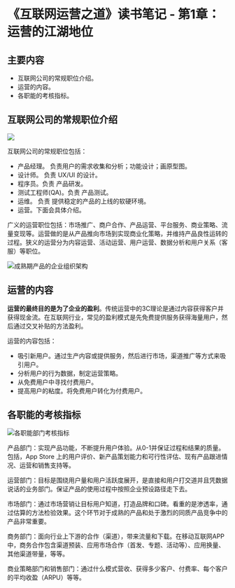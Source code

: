 # 《互联网运营之道》读书笔记 - 第1章：运营的江湖地位
## 主要内容
* 互联网公司的常规职位介绍。
* 运营的内容。
* 各职能的考核指标。

## 互联网公司的常规职位介绍
![](https://upload-images.jianshu.io/upload_images/14658026-65fa2646d80d36a6.jpeg?imageMogr2/auto-orient/strip%7CimageView2/2/w/1240)

互联网公司的常规职位包括：
* 产品经理。 负责用户的需求收集和分析；功能设计；画原型图。
* 设计师。 负责 UX/UI 的设计。
* 程序员。负责 产品研发。
* 测试工程师(QA)。负责 产品测试。
* 运维。 负责 提供稳定的产品的上线的软硬环境。
* 运营。下面会具体介绍。

广义的运营职位包括：市场推广、商户合作、产品运营、平台服务、商业策略、流量变现等。运营做的是从产品推向市场到实现商业化策略，并维持产品良性运转的过程。狭义的运营分为内容运营、活动运营、用户运营、数据分析和用户关系（客服）等职位。

![成熟期产品的企业组织架构](https://upload-images.jianshu.io/upload_images/14658026-8e4fecee0cde3361.jpeg?imageMogr2/auto-orient/strip%7CimageView2/2/w/1240)



## 运营的内容
**运营的最终目的是为了企业的盈利**。传统运营中的3C理论是通过内容获得客户并获得现金流。在互联网行业，常见的盈利模式是先免费提供服务获得海量用户，然后通过交叉补贴的方法盈利。

运营的内容包括：
* 吸引新用户。通过生产内容或提供服务，然后进行市场，渠道推广等方式来吸引用户。
* 分析用户的行为数据，制定运营策略。
* 从免费用户中寻找付费用户。
* 提高用户的粘度。将免费用户转化为付费用户。

## 各职能的考核指标
![各职能部门考核指标](https://upload-images.jianshu.io/upload_images/14658026-e220c1f3af4e1799.jpeg?imageMogr2/auto-orient/strip%7CimageView2/2/w/1240)


产品部门：实现产品功能，不断提升用户体验。从0-1并保证过程和结果的质量。包括，App Store 上的用户评价、新产品策划能力和可行性评估、现有产品跟进情况、运营和销售支持等。

运营部门：目标是围绕用户量和用户活跃度展开，是直接和用户打交道并且凭数据说话的业务部门。保证产品的使用过程中按照企业预设路径走下去。

市场部门：通过市场营销让目标用户知道，打造品牌和口碑。看重的是渗透率，通过估算的方法检验效果。这个环节对于成熟的产品和处于激烈的同质产品竞争中的产品非常重要。

商务部门：面向行业上下游的合作（渠道），带来流量和下载。在移动互联网APP中，商务合作包含渠道预装、应用市场合作（首发、专题、活动等）、应用换量、其他渠道带量，等等。

商业策略部门和销售部门：通过什么模式营收、获得多少客户、付费率、每个客户的平均收盈（ARPU）等等。